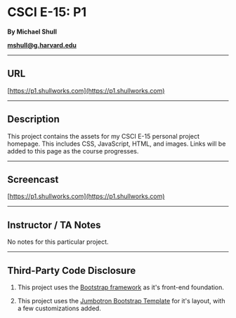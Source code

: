 # CSCI E-15: P1
**By Michael Shull**

**[mshull@g.harvard.edu](mailto:mshull@g.harvard.edu)**

----
## URL
[https://p1.shullworks.com](https://p1.shullworks.com)

----
## Description
This project contains the assets for my CSCI E-15 personal project homepage. This includes CSS, JavaScript, HTML, and images. Links will be added to this page as the course progresses.

----
## Screencast
[https://p1.shullworks.com](https://p1.shullworks.com)

----
## Instructor / TA Notes
No notes for this particular project.

----
## Third-Party Code Disclosure

1. This project uses the [Bootstrap framework](http://getbootstrap.com) as it's front-end foundation. 

2. This project uses the [Jumbotron Bootstrap Template](http://getbootstrap.com/getting-started/) for it's layout, with a few customizations added.